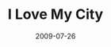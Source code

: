 ---
layout: message
category: message
series: "We Love Cincinnati"
title: "I Love My City"
date: 2009-07-26
message_id: 573
---